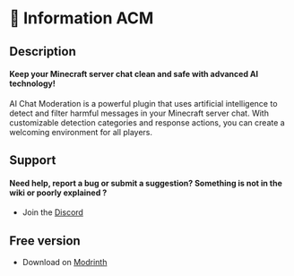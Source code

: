 # 📌 Information ACM

## Description

#### **Keep your Minecraft server chat clean and safe with advanced AI technology!**

AI Chat Moderation is a powerful plugin that uses artificial intelligence to detect and filter harmful messages in your Minecraft server chat. With customizable detection categories and response actions, you can create a welcoming environment for all players.

## Support

#### Need help, report a bug or submit a suggestion? Something is not in the wiki or poorly explained ?

* Join the [Discord](https://discord.com/invite/TRmSwJaYNv)

## Free version

* Download on [Modrinth](https://modrinth.com/plugin/executableevents)

